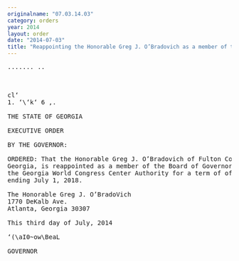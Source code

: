 ```yaml
---
originalname: "07.03.14.03"
category: orders
year: 2014
layout: order
date: "2014-07-03"
title: "Reappointing the Honorable Greg J. O’Bradovich as a member of the Board of Governors of the Georgia World Congress Center Authority"
---
```

<pre>
....... ..

   

cl‘
1. ‘\‘k‘ 6 ,.

THE STATE OF GEORGIA

EXECUTIVE ORDER

BY THE GOVERNOR:

ORDERED: That the Honorable Greg J. O’Bradovich of Fulton County,
Georgia, is reappointed as a member of the Board of Governors of
the Georgia World Congress Center Authority for a term of office
ending July 1, 2018.

The Honorable Greg J. O’BradoVich
1770 DeKalb Ave.
Atlanta, Georgia 30307

This third day of July, 2014

‘(\aI0~ow\BeaL

GOVERNOR

</pre>
